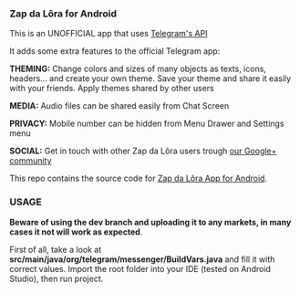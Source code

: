 ### Zap da Lôra for Android

This is an UNOFFICIAL app that uses [Telegram's API](https://core.telegram.org/api)

It adds some extra features to the official Telegram app:

**THEMING:**
Change colors and sizes of many objects as texts, icons, headers... and create your own theme.
Save your theme and share it easily with your friends.
Apply themes shared by other users

**MEDIA:** Audio files can be shared easily from Chat Screen

**PRIVACY:** Mobile number can be hidden from Menu Drawer and Settings menu

**SOCIAL:** Get in touch with other Zap da Lôra users trough [our Google+ community](https://plus.google.com/communities/106927015963860485525)

This repo contains the source code for [Zap da Lôra App for Android](https://play.google.com/store/apps/details?id=com.campanhacompleta.zapdalora).

### USAGE
**Beware of using the dev branch and uploading it to any markets, in many cases it not will work as expected**.

First of all, take a look at **src/main/java/org/telegram/messenger/BuildVars.java** and fill it with correct values.
Import the root folder into your IDE (tested on Android Studio), then run project.
